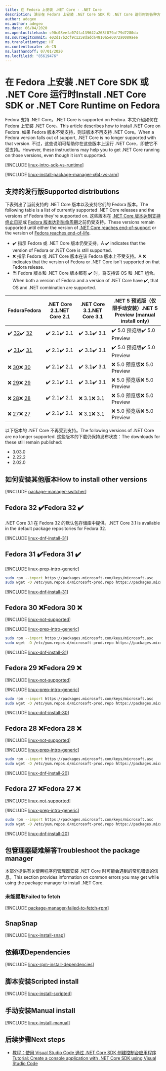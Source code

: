 ```yaml
---
title: 在 Fedora 上安装 .NET Core - .NET Core
description: 演示在 Fedora 上安装 .NET Core SDK 和 .NET Core 运行时的各种方法。
author: adegeo
ms.author: adegeo
ms.date: 06/04/2020
ms.openlocfilehash: c90c08eefa074fa139642a268f879af79d7280da
ms.sourcegitcommit: e02d17b2cf9c1258dadda4810a5e6072a0089aee
ms.translationtype: HT
ms.contentlocale: zh-CN
ms.lasthandoff: 07/01/2020
ms.locfileid: "85619476"
---
```

# <a name="install-net-core-sdk-or-net-core-runtime-on-fedora"></a><span data-ttu-id="6c1ad-103">在 Fedora 上安装 .NET Core SDK 或 .NET Core 运行时</span><span class="sxs-lookup"><span data-stu-id="6c1ad-103">Install .NET Core SDK or .NET Core Runtime on Fedora</span></span>

<span data-ttu-id="6c1ad-104">Fedora 支持 .NET Core。</span><span class="sxs-lookup"><span data-stu-id="6c1ad-104">.NET Core is supported on Fedora.</span></span> <span data-ttu-id="6c1ad-105">本文介绍如何在 Fedora 上安装 .NET Core。</span><span class="sxs-lookup"><span data-stu-id="6c1ad-105">This article describes how to install .NET Core on Fedora.</span></span> <span data-ttu-id="6c1ad-106">如果 Fedora 版本不受支持，则该版本不再支持 .NET Core。</span><span class="sxs-lookup"><span data-stu-id="6c1ad-106">When a Fedora version falls out of support, .NET Core is no longer supported with that version.</span></span> <span data-ttu-id="6c1ad-107">不过，这些说明可帮助你在这些版本上运行 .NET Core，即使它不受支持。</span><span class="sxs-lookup"><span data-stu-id="6c1ad-107">However, these instructions may help you to get .NET Core running on those versions, even though it isn't supported.</span></span>

[!INCLUDE [linux-intro-sdk-vs-runtime](includes/linux-intro-sdk-vs-runtime.md)]

[!INCLUDE [linux-install-package-manager-x64-vs-arm](includes/linux-install-package-manager-x64-vs-arm.md)]

## <a name="supported-distributions"></a><span data-ttu-id="6c1ad-108">支持的发行版</span><span class="sxs-lookup"><span data-stu-id="6c1ad-108">Supported distributions</span></span>

<span data-ttu-id="6c1ad-109">下表列出了当前支持的 .NET Core 版本以及支持它们的 Fedora 版本。</span><span class="sxs-lookup"><span data-stu-id="6c1ad-109">The following table is a list of currently supported .NET Core releases and the versions of Fedora they're supported on.</span></span> <span data-ttu-id="6c1ad-110">这些版本在 [.NET Core 版本达到支持终止日期](https://dotnet.microsoft.com/platform/support/policy/dotnet-core)或 [Fedora 版本达到生命周期](https://fedoraproject.org/wiki/End_of_life)之前仍受支持。</span><span class="sxs-lookup"><span data-stu-id="6c1ad-110">These versions remain supported until either the version of [.NET Core reaches end-of-support](https://dotnet.microsoft.com/platform/support/policy/dotnet-core) or the version of [Fedora reaches end-of-life](https://fedoraproject.org/wiki/End_of_life).</span></span>

- <span data-ttu-id="6c1ad-111">✔️ 指示 Fedora 或 .NET Core 版本仍受支持。</span><span class="sxs-lookup"><span data-stu-id="6c1ad-111">A ✔️ indicates that the version of Fedora or .NET Core is still supported.</span></span>
- <span data-ttu-id="6c1ad-112">❌ 指示 Fedora 或 .NET Core 版本在该 Fedora 版本上不受支持。</span><span class="sxs-lookup"><span data-stu-id="6c1ad-112">A ❌ indicates that the version of Fedora or .NET Core isn't supported on that Fedora release.</span></span>
- <span data-ttu-id="6c1ad-113">当 Fedora 版本和 .NET Core 版本都有 ✔️ 时，将支持该 OS 和 .NET 组合。</span><span class="sxs-lookup"><span data-stu-id="6c1ad-113">When both a version of Fedora and a version of .NET Core have ✔️, that OS and .NET combination are supported.</span></span>

| <span data-ttu-id="6c1ad-114">Fedora</span><span class="sxs-lookup"><span data-stu-id="6c1ad-114">Fedora</span></span>                   | <span data-ttu-id="6c1ad-115">.NET Core 2.1</span><span class="sxs-lookup"><span data-stu-id="6c1ad-115">.NET Core 2.1</span></span> | <span data-ttu-id="6c1ad-116">.NET Core 3.1</span><span class="sxs-lookup"><span data-stu-id="6c1ad-116">.NET Core 3.1</span></span> | <span data-ttu-id="6c1ad-117">.NET 5 预览版（仅限手动安装）</span><span class="sxs-lookup"><span data-stu-id="6c1ad-117">.NET 5 Preview (manual install only)</span></span> |
|--------------------------|---------------|---------------|----------------|
| <span data-ttu-id="6c1ad-118">✔️ [32](linux-fedora.md#fedora-32-)</span><span class="sxs-lookup"><span data-stu-id="6c1ad-118">✔️ [32](linux-fedora.md#fedora-32-)</span></span> | <span data-ttu-id="6c1ad-119">✔️ 2.1</span><span class="sxs-lookup"><span data-stu-id="6c1ad-119">✔️ 2.1</span></span>        | <span data-ttu-id="6c1ad-120">✔️ 3.1</span><span class="sxs-lookup"><span data-stu-id="6c1ad-120">✔️ 3.1</span></span>        | <span data-ttu-id="6c1ad-121">✔️ 5.0 预览版</span><span class="sxs-lookup"><span data-stu-id="6c1ad-121">✔️ 5.0 Preview</span></span> |
| <span data-ttu-id="6c1ad-122">✔️ [31](linux-fedora.md#fedora-31-)</span><span class="sxs-lookup"><span data-stu-id="6c1ad-122">✔️ [31](linux-fedora.md#fedora-31-)</span></span> | <span data-ttu-id="6c1ad-123">✔️ 2.1</span><span class="sxs-lookup"><span data-stu-id="6c1ad-123">✔️ 2.1</span></span>        | <span data-ttu-id="6c1ad-124">✔️ 3.1</span><span class="sxs-lookup"><span data-stu-id="6c1ad-124">✔️ 3.1</span></span>        | <span data-ttu-id="6c1ad-125">✔️ 5.0 预览版</span><span class="sxs-lookup"><span data-stu-id="6c1ad-125">✔️ 5.0 Preview</span></span> |
| <span data-ttu-id="6c1ad-126">❌ [30](linux-fedora.md#fedora-30-)</span><span class="sxs-lookup"><span data-stu-id="6c1ad-126">❌ [30](linux-fedora.md#fedora-30-)</span></span> | <span data-ttu-id="6c1ad-127">✔️ 2.1</span><span class="sxs-lookup"><span data-stu-id="6c1ad-127">✔️ 2.1</span></span>        | <span data-ttu-id="6c1ad-128">✔️ 3.1</span><span class="sxs-lookup"><span data-stu-id="6c1ad-128">✔️ 3.1</span></span>        | <span data-ttu-id="6c1ad-129">❌ 5.0 预览版</span><span class="sxs-lookup"><span data-stu-id="6c1ad-129">❌ 5.0 Preview</span></span> |
| <span data-ttu-id="6c1ad-130">❌ [29](linux-fedora.md#fedora-29-)</span><span class="sxs-lookup"><span data-stu-id="6c1ad-130">❌ [29](linux-fedora.md#fedora-29-)</span></span> | <span data-ttu-id="6c1ad-131">✔️ 2.1</span><span class="sxs-lookup"><span data-stu-id="6c1ad-131">✔️ 2.1</span></span>        | <span data-ttu-id="6c1ad-132">✔️ 3.1</span><span class="sxs-lookup"><span data-stu-id="6c1ad-132">✔️ 3.1</span></span>        | <span data-ttu-id="6c1ad-133">❌ 5.0 预览版</span><span class="sxs-lookup"><span data-stu-id="6c1ad-133">❌ 5.0 Preview</span></span> |
| <span data-ttu-id="6c1ad-134">❌ [28](linux-fedora.md#fedora-28-)</span><span class="sxs-lookup"><span data-stu-id="6c1ad-134">❌ [28](linux-fedora.md#fedora-28-)</span></span> | <span data-ttu-id="6c1ad-135">✔️ 2.1</span><span class="sxs-lookup"><span data-stu-id="6c1ad-135">✔️ 2.1</span></span>        | <span data-ttu-id="6c1ad-136">❌ 3.1</span><span class="sxs-lookup"><span data-stu-id="6c1ad-136">❌ 3.1</span></span>        | <span data-ttu-id="6c1ad-137">❌ 5.0 预览版</span><span class="sxs-lookup"><span data-stu-id="6c1ad-137">❌ 5.0 Preview</span></span> |
| <span data-ttu-id="6c1ad-138">❌ [27](linux-fedora.md#fedora-27-)</span><span class="sxs-lookup"><span data-stu-id="6c1ad-138">❌ [27](linux-fedora.md#fedora-27-)</span></span> | <span data-ttu-id="6c1ad-139">✔️ 2.1</span><span class="sxs-lookup"><span data-stu-id="6c1ad-139">✔️ 2.1</span></span>        | <span data-ttu-id="6c1ad-140">❌ 3.1</span><span class="sxs-lookup"><span data-stu-id="6c1ad-140">❌ 3.1</span></span>        | <span data-ttu-id="6c1ad-141">❌ 5.0 预览版</span><span class="sxs-lookup"><span data-stu-id="6c1ad-141">❌ 5.0 Preview</span></span> |

<span data-ttu-id="6c1ad-142">以下版本的 .NET Core 不再受到支持。</span><span class="sxs-lookup"><span data-stu-id="6c1ad-142">The following versions of .NET Core are no longer supported.</span></span> <span data-ttu-id="6c1ad-143">这些版本的下载仍保持发布状态：</span><span class="sxs-lookup"><span data-stu-id="6c1ad-143">The downloads for these still remain published:</span></span>

- <span data-ttu-id="6c1ad-144">3.0</span><span class="sxs-lookup"><span data-stu-id="6c1ad-144">3.0</span></span>
- <span data-ttu-id="6c1ad-145">2.2</span><span class="sxs-lookup"><span data-stu-id="6c1ad-145">2.2</span></span>
- <span data-ttu-id="6c1ad-146">2.0</span><span class="sxs-lookup"><span data-stu-id="6c1ad-146">2.0</span></span>

## <a name="how-to-install-other-versions"></a><span data-ttu-id="6c1ad-147">如何安装其他版本</span><span class="sxs-lookup"><span data-stu-id="6c1ad-147">How to install other versions</span></span>

[!INCLUDE [package-manager-switcher](./includes/package-manager-heading-hack-pkgname.md)]

## <a name="fedora-32-"></a><span data-ttu-id="6c1ad-148">Fedora 32 ✔️</span><span class="sxs-lookup"><span data-stu-id="6c1ad-148">Fedora 32 ✔️</span></span>

<span data-ttu-id="6c1ad-149">.NET Core 3.1 在 Fedora 32 的默认包存储库中提供。</span><span class="sxs-lookup"><span data-stu-id="6c1ad-149">.NET Core 3.1 is available in the default package repositories for Fedora 32.</span></span>

[!INCLUDE [linux-dnf-install-31](includes/linux-install-31-dnf.md)]

## <a name="fedora-31-"></a><span data-ttu-id="6c1ad-150">Fedora 31 ✔️</span><span class="sxs-lookup"><span data-stu-id="6c1ad-150">Fedora 31 ✔️</span></span>

[!INCLUDE [linux-prep-intro-generic](includes/linux-prep-intro-generic.md)]

```bash
sudo rpm --import https://packages.microsoft.com/keys/microsoft.asc
sudo wget -O /etc/yum.repos.d/microsoft-prod.repo https://packages.microsoft.com/config/fedora/31/prod.repo
```

[!INCLUDE [linux-dnf-install-31](includes/linux-install-31-dnf.md)]

## <a name="fedora-30-"></a><span data-ttu-id="6c1ad-151">Fedora 30 ❌</span><span class="sxs-lookup"><span data-stu-id="6c1ad-151">Fedora 30 ❌</span></span>

[!INCLUDE [linux-not-supported](includes/linux-not-supported-fedora.md)]

[!INCLUDE [linux-prep-intro-generic](includes/linux-prep-intro-generic.md)]

```bash
sudo rpm --import https://packages.microsoft.com/keys/microsoft.asc
sudo wget -O /etc/yum.repos.d/microsoft-prod.repo https://packages.microsoft.com/config/fedora/30/prod.repo
```

[!INCLUDE [linux-dnf-install-31](includes/linux-install-31-dnf.md)]

## <a name="fedora-29-"></a><span data-ttu-id="6c1ad-152">Fedora 29 ❌</span><span class="sxs-lookup"><span data-stu-id="6c1ad-152">Fedora 29 ❌</span></span>

[!INCLUDE [linux-not-supported](includes/linux-not-supported-fedora.md)]

[!INCLUDE [linux-prep-intro-generic](includes/linux-prep-intro-generic.md)]

```bash
sudo rpm --import https://packages.microsoft.com/keys/microsoft.asc
sudo wget -O /etc/yum.repos.d/microsoft-prod.repo https://packages.microsoft.com/config/fedora/29/prod.repo
```

[!INCLUDE [linux-dnf-install-30](includes/linux-install-30-dnf.md)]

## <a name="fedora-28-"></a><span data-ttu-id="6c1ad-153">Fedora 28 ❌</span><span class="sxs-lookup"><span data-stu-id="6c1ad-153">Fedora 28 ❌</span></span>

[!INCLUDE [linux-not-supported](includes/linux-not-supported-fedora.md)]

[!INCLUDE [linux-prep-intro-generic](includes/linux-prep-intro-generic.md)]

```bash
sudo rpm --import https://packages.microsoft.com/keys/microsoft.asc
sudo wget -O /etc/yum.repos.d/microsoft-prod.repo https://packages.microsoft.com/config/fedora/28/prod.repo
```

[!INCLUDE [linux-dnf-install-20](includes/linux-install-20-dnf.md)]

## <a name="fedora-27-"></a><span data-ttu-id="6c1ad-154">Fedora 27 ❌</span><span class="sxs-lookup"><span data-stu-id="6c1ad-154">Fedora 27 ❌</span></span>

[!INCLUDE [linux-not-supported](includes/linux-not-supported-fedora.md)]

[!INCLUDE [linux-prep-intro-generic](includes/linux-prep-intro-generic.md)]

```bash
sudo rpm --import https://packages.microsoft.com/keys/microsoft.asc
sudo wget -O /etc/yum.repos.d/microsoft-prod.repo https://packages.microsoft.com/config/fedora/27/prod.repo
```

[!INCLUDE [linux-dnf-install-20](includes/linux-install-20-dnf.md)]

## <a name="troubleshoot-the-package-manager"></a><span data-ttu-id="6c1ad-155">包管理器疑难解答</span><span class="sxs-lookup"><span data-stu-id="6c1ad-155">Troubleshoot the package manager</span></span>

<span data-ttu-id="6c1ad-156">本部分提供有关使用程序包管理器安装 .NET Core 时可能会遇到的常见错误的信息。</span><span class="sxs-lookup"><span data-stu-id="6c1ad-156">This section provides information on common errors you may get while using the package manager to install .NET Core.</span></span>

### <a name="failed-to-fetch"></a><span data-ttu-id="6c1ad-157">未能提取</span><span class="sxs-lookup"><span data-stu-id="6c1ad-157">Failed to fetch</span></span>

[!INCLUDE [package-manager-failed-to-fetch-rpm](includes/package-manager-failed-to-fetch-rpm.md)]

## <a name="snap"></a><span data-ttu-id="6c1ad-158">Snap</span><span class="sxs-lookup"><span data-stu-id="6c1ad-158">Snap</span></span>

[!INCLUDE [linux-install-snap](includes/linux-install-snap.md)]

## <a name="dependencies"></a><span data-ttu-id="6c1ad-159">依赖项</span><span class="sxs-lookup"><span data-stu-id="6c1ad-159">Dependencies</span></span>

[!INCLUDE [linux-rpm-install-dependencies](includes/linux-rpm-install-dependencies.md)]

## <a name="scripted-install"></a><span data-ttu-id="6c1ad-160">脚本安装</span><span class="sxs-lookup"><span data-stu-id="6c1ad-160">Scripted install</span></span>

[!INCLUDE [linux-install-scripted](includes/linux-install-scripted.md)]

## <a name="manual-install"></a><span data-ttu-id="6c1ad-161">手动安装</span><span class="sxs-lookup"><span data-stu-id="6c1ad-161">Manual install</span></span>

[!INCLUDE [linux-install-manual](includes/linux-install-manual.md)]

## <a name="next-steps"></a><span data-ttu-id="6c1ad-162">后续步骤</span><span class="sxs-lookup"><span data-stu-id="6c1ad-162">Next steps</span></span>

- [<span data-ttu-id="6c1ad-163">教程：使用 Visual Studio Code 通过 .NET Core SDK 创建控制台应用程序</span><span class="sxs-lookup"><span data-stu-id="6c1ad-163">Tutorial: Create a console application with .NET Core SDK using Visual Studio Code</span></span>](../tutorials/with-visual-studio-code.md)

